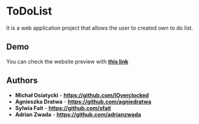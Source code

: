 # ToDoList

It is a web application project that allows the user to created own to do list.

## Demo
You can check the website preview with **[this link]( https://ioverclocked.github.io/ToDoList/)**

## Authors

 * **Michał Osiatycki** - **https://github.com/IOverclocked**
 * **Agnieszka Dratwa** - **https://github.com/agniedratwa**
 * **Sylwia Fait** - **https://github.com/sfait**
 * **Adrian Zwada** - **https://github.com/adrianzwada**
